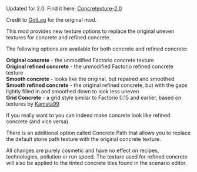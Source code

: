 Updated for 2.0. Find it here: [Concretexture-2.0](https://mods.factorio.com/mod/Concretexture-2_0)

Credit to [GotLag](https://mods.factorio.com/user/GotLag) for the original mod.

This mod provides new texture options to replace the original uneven textures for concrete and refined concrete.

The following options are available for both concrete and refined concrete:

**Original concrete** - the unmodified Factorio concrete texture </br>
**Original refined concrete** - the unmodified Factorio refined concrete texture </br>
**Smooth concrete** - looks like the original, but repaired and smoothed </br>
**Smooth refined concrete** - the original refined concrete, but with the gaps lightly filled in and smoothed down to look less uneven </br>
**Grid Concrete** - a grid style similar to Factorio 0.15 and earlier, based on textures by [Kamsta99](https://mods.factorio.com/user/Kamsta99)

If you really want to you can indeed make concrete look like refined concrete (and vice versa).

There is an additional option called Concrete Path that allows you to replace the default stone path texture with the original concrete texture.

All changes are purely cosmetic and have no effect on recipes, technologies, pollution or run speed.
The texture used for refined concrete will also be applied to the tinted concrete tiles found in the scenario editor. 
